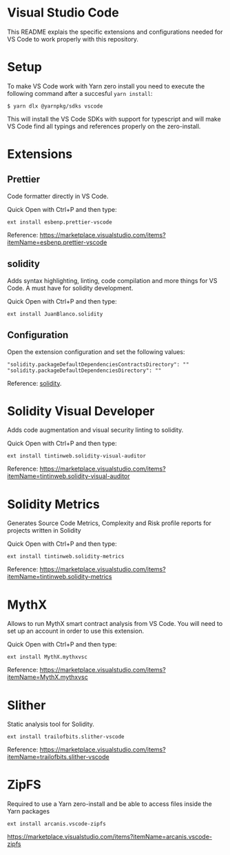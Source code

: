 # Visual Studio Code

This README explais the specific extensions and configurations needed for VS Code to work properly with this repository.

# Setup

To make VS Code work with Yarn zero install you need to execute the following command after a succesful `yarn install`:

```
$ yarn dlx @yarnpkg/sdks vscode
```

This will install the VS Code SDKs with support for typescript and will make VS Code find all typings and references properly on the zero-install.

# Extensions

## Prettier

Code formatter directly in VS Code.

Quick Open with Ctrl+P and then type:
```
ext install esbenp.prettier-vscode
```

Reference: https://marketplace.visualstudio.com/items?itemName=esbenp.prettier-vscode

## solidity

Adds syntax highlighting, linting, code compilation and more things for VS Code. A must have for solidity development.

Quick Open with Ctrl+P and then type:
```
ext install JuanBlanco.solidity
```

## Configuration

Open the extension configuration and set the following values:

```
"solidity.packageDefaultDependenciesContractsDirectory": ""
"solidity.packageDefaultDependenciesDirectory": ""
```

Reference: [solidity](https://marketplace.visualstudio.com/items?itemName=JuanBlanco.solidity).

# Solidity Visual Developer

Adds code augmentation and visual security linting to solidity.

Quick Open with Ctrl+P and then type:
```
ext install tintinweb.solidity-visual-auditor
```

Reference: https://marketplace.visualstudio.com/items?itemName=tintinweb.solidity-visual-auditor

# Solidity Metrics

Generates Source Code Metrics, Complexity and Risk profile reports for projects written in Solidity

Quick Open with Ctrl+P and then type:
```
ext install tintinweb.solidity-metrics
```

Reference: https://marketplace.visualstudio.com/items?itemName=tintinweb.solidity-metrics

# MythX

Allows to run MythX smart contract analysis from VS Code. You will need to set up an account in order to use this extension.

Quick Open with Ctrl+P and then type:
```
ext install MythX.mythxvsc
```

Reference: https://marketplace.visualstudio.com/items?itemName=MythX.mythxvsc

# Slither

Static analysis tool for Solidity.

```
ext install trailofbits.slither-vscode
```

Reference: https://marketplace.visualstudio.com/items?itemName=trailofbits.slither-vscode

# ZipFS

Required to use a Yarn zero-install and be able to access files inside the Yarn packages

```
ext install arcanis.vscode-zipfs
```

https://marketplace.visualstudio.com/items?itemName=arcanis.vscode-zipfs
